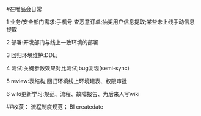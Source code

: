 #在唯品会日常

1 业务/安全部门需求:手机号 查恶意订单;抽奖用户信息提取;某些未上线手动信息提取

2 部署:开发部门与线上一致环境的部署

3 回归环境维护:DDL;

4 测试:关键参数效果对比测试;bug复现(semi-sync)

5 review:表结构;回归环境线上环境建表、权限审批

6 wiki更新学习:规范、流程、故障报告、为后来人写wiki


##收获：
流程制度规范；
BI createdate
